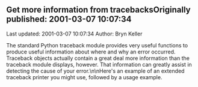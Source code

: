 ## Get more information from tracebacksOriginally published: 2001-03-07 10:07:34 
Last updated: 2001-03-07 10:07:34 
Author: Bryn Keller 
 
The standard Python traceback module provides very useful functions to produce useful information about where and why an error occurred. Traceback objects actually contain a great deal more information than the traceback module displays, however. That information can greatly assist in detecting the cause of your error.\n\nHere's an example of an extended traceback printer you might use, followed by a usage example.